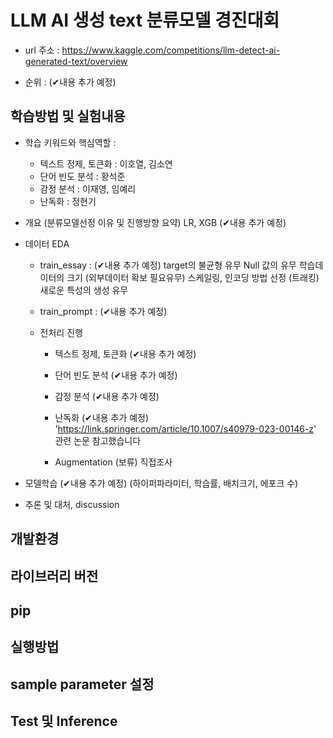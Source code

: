 # LLM AI 생성 text 분류모델 경진대회

- url 주소 :
https://www.kaggle.com/competitions/llm-detect-ai-generated-text/overview

- 순위 : (✔내용 추가 예정)


## 학습방법 및 실험내용

- 학습 키워드와 핵심역할 :

    - 텍스트 정제, 토큰화       : 이호열, 김소연
    - 단어 빈도 분석            : 황석준
    - 감정 분석                 : 이재영, 임예리
    - 난독화                    : 정현기


- 개요 (분류모델선정 이유 및 진행방향 요약)
    LR, XGB
    (✔내용 추가 예정)


- 데이터 EDA

    - train_essay : (✔내용 추가 예정)
      target의 불균형 유무
      Null 값의 유무
      학습데이터의 크기 (외부데이터 확보 필요유무)
      스케일링, 인코딩 방법 선정 (트래킹)
      새로운 특성의 생성 유무

    - train_prompt : (✔내용 추가 예정)

    - 전처리 진행
      
        - 텍스트 정제, 토큰화
          (✔내용 추가 예정)
          
        - 단어 빈도 분석
          (✔내용 추가 예정)
          
        - 감정 분석
          (✔내용 추가 예정)
          
        - 난독화
          (✔내용 추가 예정)
          'https://link.springer.com/article/10.1007/s40979-023-00146-z' 관련 논문 참고했습니다
          
        - Augmentation (보류)
          직접조사
       


- 모델학습
     (✔내용 추가 예정)
      (하이퍼파라미터, 학습률, 배치크기, 에포크 수)



- 추론 및 대처, discussion

## 개발환경

## 라이브러리 버전

## pip

## 실행방법

## sample parameter 설정

## Test 및 Inference




